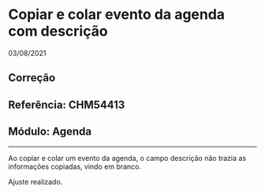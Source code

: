 # Copiar e colar evento da agenda com descrição
03/08/2021
## Correção
## Referência: CHM54413
## Módulo: Agenda
***

Ao copiar e colar um evento da agenda, o campo descrição não trazia as informações copiadas, vindo em branco.

Ajuste realizado.